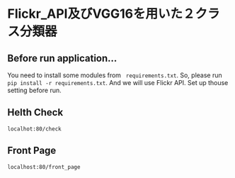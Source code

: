 # Flickr_API及びVGG16を用いた２クラス分類器
## Before run application...
 You need to install some modules from ` requirements.txt`. So, please run `pip install -r requirements.txt`.
 And we will use Flickr API. Set up thouse setting before run.

## Helth Check
`localhot:80/check`

## Front Page 
`localhost:80/front_page`
